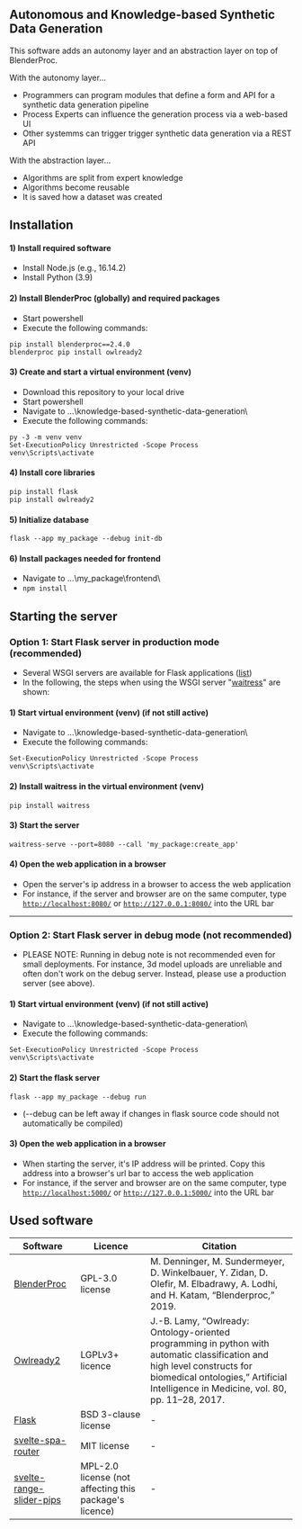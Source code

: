 
## Autonomous and Knowledge-based Synthetic Data Generation

This software adds an autonomy layer and an abstraction layer on top of BlenderProc.

With the autonomy layer...
* Programmers can program modules that define a form and API for a synthetic data generation pipeline
* Process Experts can influence the generation process via a web-based UI
* Other systemms can trigger trigger synthetic data generation via a REST API

With the abstraction layer...
* Algorithms are split from expert knowledge
* Algorithms become reusable
* It is saved how a dataset was created

## Installation

#### 1) Install required software

* Install Node.js (e.g., 16.14.2)
* Install Python (3.9)

#### 2) Install BlenderProc (globally) and required packages

* Start powershell
* Execute the following commands:

```
pip install blenderproc==2.4.0
blenderproc pip install owlready2
```

#### 3) Create and start a virtual environment (venv)

* Download this repository to your local drive
* Start powershell
* Navigate to ...\knowledge-based-synthetic-data-generation\
* Execute the following commands:

```
py -3 -m venv venv
Set-ExecutionPolicy Unrestricted -Scope Process
venv\Scripts\activate
```

#### 4) Install core libraries

```
pip install flask
pip install owlready2
```

#### 5) Initialize database

```
flask --app my_package --debug init-db
```

#### 6) Install packages needed for frontend

* Navigate to ...\my_package\frontend\
* ```npm install```

## Starting the server

### Option 1: Start Flask server in production mode (recommended)

* Several WSGI servers are available for Flask applications ([list](https://flask.palletsprojects.com/en/2.2.x/deploying/))
* In the following, the steps when using the WSGI server "[waitress](https://flask.palletsprojects.com/en/2.2.x/deploying/waitress/)" are shown:

#### 1) Start virtual environment (venv) (if not still active)

* Navigate to ...\knowledge-based-synthetic-data-generation\
* Execute the following commands:

```
Set-ExecutionPolicy Unrestricted -Scope Process
venv\Scripts\activate
```

#### 2) Install waitress in the virtual environment (venv)

```
pip install waitress
```

#### 3) Start the server

```
waitress-serve --port=8080 --call 'my_package:create_app'
```

#### 4) Open the web application in a browser

* Open the server's ip address in a browser to access the web application
* For instance, if the server and browser are on the same computer, type [`http://localhost:8080/`](http://localhost:8080/) or [`http://127.0.0.1:8080/`](http://127.0.0.1:8080/) into the URL bar

---

### Option 2: Start Flask server in debug mode (**not** recommended)

* PLEASE NOTE: Running in debug note is not recommended even for small deployments. For instance, 3d model uploads are unreliable and often don't work on the debug server. Instead, please use a production server (see above).

#### 1) Start virtual environment (venv) (if not still active)

* Navigate to ...\knowledge-based-synthetic-data-generation\
* Execute the following commands:

```
Set-ExecutionPolicy Unrestricted -Scope Process
venv\Scripts\activate
```

#### 2) Start the flask server

```
flask --app my_package --debug run
```

* (--debug can be left away if changes in flask source code should not automatically be compiled)

#### 3) Open the web application in a browser

* When starting the server, it's IP address will be printed. Copy this address into a browser's url bar to access the web application
* For instance, if the server and browser are on the same computer, type [`http://localhost:5000/`](http://localhost:500/) or [`http://127.0.0.1:5000/`](http://127.0.0.1:5000/) into the URL bar

## Used software

| Software    | Licence     | Citation     |
| ----------- | ----------- | ------------ |
| [BlenderProc](https://github.com/DLR-RM/BlenderProc)      | GPL-3.0 license       | M. Denninger, M. Sundermeyer, D. Winkelbauer, Y. Zidan, D. Olefir, M. Elbadrawy, A. Lodhi, and H. Katam, “Blenderproc,” 2019. |
| [Owlready2](https://bitbucket.org/jibalamy/owlready2/src/master/)      | LGPLv3+ licence       | J.-B. Lamy, “Owlready: Ontology-oriented programming in python with automatic classification and high level constructs for biomedical ontologies,” Artificial Intelligence in Medicine, vol. 80, pp. 11–28, 2017. |
| [Flask](https://pypi.org/project/Flask/)   | BSD 3-clause license        | - |
| [svelte-spa-router](https://github.com/ItalyPaleAle/svelte-spa-router)   | MIT license        | - |
| [svelte-range-slider-pips](https://github.com/simeydotme/svelte-range-slider-pips)      | MPL-2.0 license (not affecting this package's licence)      | - |



<!---
## Notes regarding changes to core parts of the software (beyond custom code addons):

#### Advanced live compiling of changes to internal Svelte files
(navigate to _13_overall_prototype02/my_package/frontend/ in terminal)
```
npm run dev
```
--->









